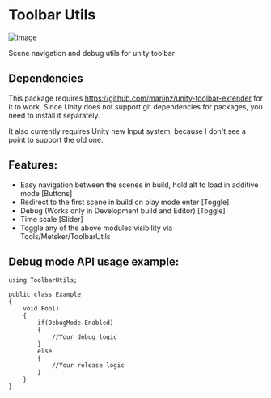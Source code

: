 # Toolbar Utils
![image](https://github.com/user-attachments/assets/a6abda06-3b52-4a53-a2f7-abb50f3f1ca3)

Scene navigation and debug utils for unity toolbar

## Dependencies
This package requires https://github.com/marijnz/unity-toolbar-extender for it to work. Since Unity does not support git dependencies for packages, you need to install it separately.

It also currently requires Unity new Input system, because I don't see a point to support the old one.

## Features:
- Easy navigation between the scenes in build, hold alt to load in additive mode [Buttons]
- Redirect to the first scene in build on play mode enter [Toggle]
- Debug (Works only in Development build and Editor) [Toggle]
- Time scale [Slider]
- Toggle any of the above modules visibility via Tools/Metsker/ToolbarUtils

## Debug mode API usage example:
```
using ToolbarUtils;

public class Example
{
    void Foo()
    {
        if(DebugMode.Enabled)
        {
            //Your debug logic
        }
        else
        {
            //Your release logic
        }
    }
}
```
